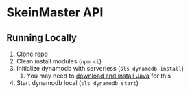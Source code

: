 # SkeinMaster API

## Running Locally

1. Clone repo
1. Clean install modules (`npm ci`)
1. Initialize dynamodb with serverless (`sls dynamodb install`)
   1. You may need to [download and install Java](https://www.java.com/en/download/) for this
1. Start dynamodb local (`sls dynamodb start`)
